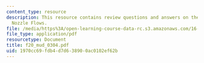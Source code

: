 ```yaml
---
content_type: resource
description: This resource contains review questions and answers on the topic of Laval
  Nozzle Flows.
file: /media/https%3A/open-learning-course-data-rc.s3.amazonaws.com/16-01-unified-engineering-i-ii-iii-iv-fall-2005-spring-2006/1970cc69fdb4d7d638900ac0102ef62b_f20_mud_0304.pdf
file_type: application/pdf
resourcetype: Document
title: f20_mud_0304.pdf
uid: 1970cc69-fdb4-d7d6-3890-0ac0102ef62b
---
```

